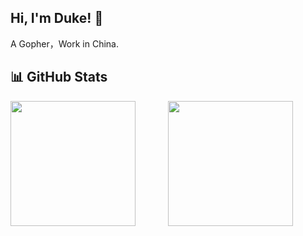 ## Hi, I'm Duke! 👋

A Gopher，Work in China.

## 📊 GitHub Stats
<div style="display: flex;">
  <img src="https://github-readme-stats.vercel.app/api?username=iDukeLu&theme=github_dark_dimmed&show_icons=true" style="flex: 1; height: 200px; object-fit: contain;" />
  <img src="https://github-readme-stats.vercel.app/api/top-langs/?username=iDukeLu" style="flex: 1; height: 200px; object-fit: contain;" />
</div>